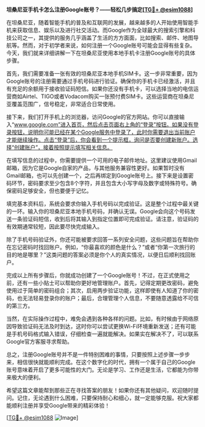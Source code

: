 **坦桑尼亚手机卡怎么注册Google账号？——轻松几步搞定[[TG💪+ @esim1088](https://t.me/s/esim1088)]**

在坦桑尼亚，随着智能手机的普及和互联网的发展，越来越多的人开始使用智能手机来获取信息、娱乐以及进行社交活动。而Google作为全球最大的搜索引擎和科技公司之一，其提供的服务几乎涵盖了生活的方方面面，比如搜索、邮件、地图导航等。然而，对于初学者来说，如何注册一个Google账号可能会显得有些复杂。今天，我们就来详细讲解一下在坦桑尼亚使用本地手机卡注册Google账号的具体步骤。

首先，我们需要准备一张有效的坦桑尼亚本地手机SIM卡。这一步非常重要，因为Google账号的注册需要通过手机号码进行验证。确保你的手机卡已经激活，并且有充足的余额用于接收验证码短信。如果你还没有手机卡，可以选择当地的电信运营商如Airtel、TIGO或者Vodacom购买一张预付费SIM卡。这些运营商在坦桑尼亚覆盖范围广，信号稳定，非常适合日常使用。

接下来，我们打开手机上的浏览器，访问Google的官方网站。你可以直接输入“www.google.com”进入首页，然后点击页面右上角的“登录”按钮。如果没有登录按钮，说明你可能已经在某个Google服务中登录了，此时你需要退出当前账户才能继续操作。点击“登录”后，你会看到一个提示框，询问是否要创建新账户。选择“创建账户”，接着按照提示填写相关信息。

在填写信息的过程中，你需要提供一个可用的电子邮件地址。这里建议使用Gmail邮箱，因为它是Google自家的产品，与其他服务兼容性更好。如果暂时没有Gmail邮箱，也可以先创建一个，之后再绑定到Google账号上。接下来是设置密码环节，密码要求至少包含8个字符，并且包含大小写字母及数字或特殊符号。确保密码足够安全，但也要便于记忆。

填完基本资料后，系统会要求你输入手机号码以完成验证。这是整个过程中最关键的一环。输入你的坦桑尼亚本地手机号码，并确认无误。Google会向这个号码发送一条验证码短信，收到后将其输入到指定位置即可完成验证。请注意，验证码的有效期通常较短，因此要尽快完成输入。

除了手机号码验证外，你还可能被要求回答一系列安全问题，这些问题旨在帮助你在忘记密码时找回账户。例如，“你最喜欢的颜色是什么？”或者“你第一次旅行的目的地是哪里？”这类问题的答案必须是你个人的真实情况，以便日后顺利找回账户。

完成以上所有步骤后，你就成功创建了一个Google账号！不过，在正式使用之前，还有一些小贴士可以帮助你更好地管理账户。首先，记得定期更改密码，避免使用过于简单的密码组合；其次，启用两步验证功能，这样即使有人知道了你的密码，也无法轻易登录你的账户；最后，合理管理个人信息，不要随意透露给不可信的第三方。

当然，在实际操作过程中，难免会遇到各种各样的问题。比如，有时候由于网络原因导致验证码无法及时到达，这时你可以尝试更换Wi-Fi环境重新发送；还有可能是手机号码格式输入错误，仔细检查一遍就能解决。如果实在解决不了，可以联系Google官方客服寻求帮助。

总之，注册Google账号并不是一件特别困难的事情，只要按照上述步骤一步步来，相信很快就能顺利完成。在这个数字化的时代，拥有一个属于自己的Google账号意味着开启了更多可能性的大门。无论是学习、工作还是生活，它都能为你带来极大的便利。

希望这篇文章能帮到那些正在寻找答案的朋友！如果你还有其他疑问，欢迎随时提问。记住，无论遇到什么困难，只要保持耐心和细心，就一定能够克服。祝大家都能顺利注册并享受Google带来的精彩体验！

[[TG💪+ @esim1088](https://t.me/s/esim1088) ![Image](https://i.postimg.cc/4NQfJmqS/Snipaste-2025-05-13-00-14-12.png)]